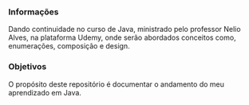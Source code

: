 ### Informações
Dando continuidade no curso de Java, ministrado pelo professor Nelio Alves, na plataforma Udemy, onde serão abordados conceitos como, enumerações, composição e design.

### Objetivos
O propósito deste repositório é documentar o andamento do meu aprendizado em Java.
